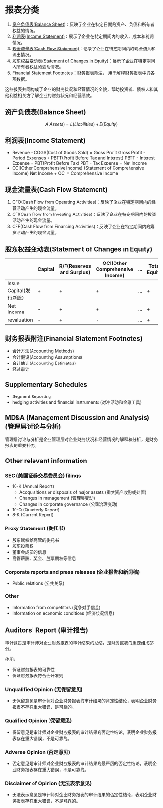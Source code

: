 # 报表分类

1. [资产负债表(Balance Sheet)](#资产负债表balance-sheet)：反映了企业在特定日期的资产、负债和所有者权益的情况。
2. [利润表(Income Statement)](#利润表income-statement)：展示了企业在特定期间内的收入、成本和利润情况。
3. [现金流量表(Cash Flow Statement)](#现金流量表cash-flow-statement)：记录了企业在特定期间内的现金流入和流出情况。
4. [股东权益变动表(Statement of Changes in Equity)](#股东权益变动表statement-of-changes-in-equity)：展示了企业在特定期间内所有者权益的变动情况。
5. Financial Statement Footnotes：财务报表附注， 用于解释财务报表中的各项数据。

这些报表共同构成了企业的财务状况和经营情况的全貌，帮助投资者、债权人和其他利益相关方了解企业的财务状况和经营绩效。

## 资产负债表(Balance Sheet)

$$
A(Assets) = L(Liabilities) + E(Equity)
$$

## 利润表(Income Statement)

- Revenue - COGS(Cost of Goods Sold) = Gross Profit
  Gross Profit - Period Expenses = PBTT(Profit Before Tax and Interest)
  PBTT - Interest Expense = PBT(Profit Before Tax)
  PBT - Tax Expense = Net Income
- OCI(Other Comprehensive Income) (Statement of Comprehensive Income)
  Net Income + OCI = Comprehensive Income

## 现金流量表(Cash Flow Statement)

1. CFO(Cash Flow from Operating Activities)：反映了企业在特定期间内的经营活动产生的现金流量。
2. CFI(Cash Flow from Investing Activities)：反映了企业在特定期间内的投资活动产生的现金流量。
3. CFF(Cash Flow from Financing Activities)：反映了企业在特定期间内的筹资活动产生的现金流量。

## 股东权益变动表(Statement of Changes in Equity)

|   |Capital|R/F(Reserves and Surplus)|OCI(Other Comprehensive Income)|...|Total Equity|
|---|---|---|--|--|--|
|Issue Capital(发行新股)|+|+|+|...|+|
|Net Income|-|+|+|...|+|
revaluation|-|+|-|...|+|

## 财务报表附注(Financial Statement Footnotes)

- 会计方法(Accounting Methods)
- 会计假设(Accounting Assumptions)
- 会计估计(Accounting Estimates)
- 经过审计

## Supplementary Schedules

- Segment Reporting
- hedging activities and financial instruments (对冲活动和金融工具)

## MD&A (Management Discussion and Analysis) (管理层讨论与分析)

管理层讨论与分析是企业管理层对企业财务状况和经营情况的解释和分析，是财务报表的重要补充。

## Other relevant information

### SEC (美国证券交易委员会) filings

- 10-K (Annual Report)
  - Accquisitions or disposals of major assets (重大资产收购或处置)
  - Changes in management (管理层变动)
  - Changes in corporate governance (公司治理变动)
- 10-Q (Quarterly Report)
- 8-K (Current Report)

### Proxy Statement (委托书)

- 股东赋权给高管的委托书
- 股东投票权
- 董事会成员的信息
- 高管薪酬、奖金、股票期权等信息

### Corporate reports and press releases (企业报告和新闻稿)

- Public relations (公共关系)

### Other

- Information from competitors (竞争对手信息)
- Information on economic conditions (经济状况信息)

## Auditors' Report (审计报告)

审计报告是审计师对企业财务报表的审计结果的总结，是财务报表的重要组成部分。

作用:

- 保证财务报表的可靠性
- 保证财务报表符合会计准则

### Unqualified Opinion (无保留意见)

- 无保留意见是审计师对企业财务报表的审计结果的肯定性结论，表明企业财务报表不存在重大错误，是可靠的。

### Qualified Opinion (保留意见)

- 保留意见是审计师对企业财务报表的审计结果的否定性结论，表明企业财务报表存在重大错误，不是可靠的。

### Adverse Opinion (否定意见)

- 否定意见是审计师对企业财务报表的审计结果的最严厉的否定性结论，表明企业财务报表存在重大错误，不是可靠的。

### Disclaimer of Opinion (无法表示意见)

- 无法表示意见是审计师对企业财务报表的审计结果的否定性结论，表明企业财务报表存在重大错误，不是可靠的。
